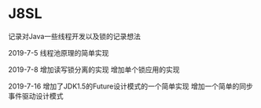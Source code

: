 # J8SL
记录对Java一些线程开发以及锁的记录想法

2019-7-5
线程池原理的简单实现

2019-7-8
增加读写锁分离的实现
增加单个锁应用的实现

2019-7-16
增加了JDK1.5的Future设计模式的一个简单实现
增加一个简单的同步事件驱动设计模式